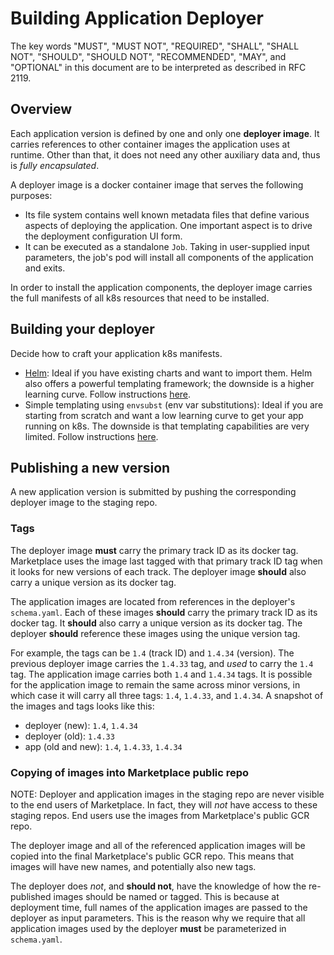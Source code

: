# Building Application Deployer

The key words "MUST", "MUST NOT", "REQUIRED", "SHALL", "SHALL
NOT", "SHOULD", "SHOULD NOT", "RECOMMENDED",  "MAY", and
"OPTIONAL" in this document are to be interpreted as described in
RFC 2119.

## Overview

Each application version is defined by one and only one **deployer image**. It
carries references to other container images the application uses at runtime.
Other than that, it does not need any other auxiliary data and, thus is
_fully encapsulated_.

A deployer image is a docker container image that serves the following purposes:

- Its file system contains well known metadata files that define various aspects
  of deploying the application. One important aspect is to drive the deployment
  configuration UI form.
- It can be executed as a standalone `Job`. Taking in user-supplied input
  parameters, the job's pod will install all components of the application
  and exits.

In order to install the application components, the deployer image carries the
full manifests of all k8s resources that need to be installed.

## Building your deployer

Decide how to craft your application k8s manifests.

- [Helm](https://helm.sh): Ideal if you have existing charts and want to import
  them. Helm also offers a powerful templating framework; the downside is a
  higher learning curve. Follow instructions [here](building-deployer-helm.md).
- Simple templating using `envsubst` (env var substitutions): Ideal if you are
  starting from scratch and want a low learning curve to get your app running on
  k8s. The downside is that templating capabilities are very limited.
  Follow instructions [here](building-deployer-envsubst.md).

## Publishing a new version

A new application version is submitted by pushing the corresponding deployer image
to the staging repo.

### Tags

The deployer image **must** carry the primary track ID as its docker tag.
Marketplace uses the image last tagged with that primary track ID tag when it looks
for new versions of each track. The deployer image **should** also carry a unique
version as its docker tag.

The application images are located from references in the deployer's `schema.yaml`.
Each of these images **should** carry the primary track ID as its docker tag.
It **should** also carry a unique version as its docker tag. The deployer
**should** reference these images using the unique version tag.

For example, the tags can be `1.4` (track ID) and `1.4.34` (version). The previous
deployer image carries the `1.4.33` tag, and _used_ to carry the `1.4` tag.
The application image carries both `1.4` and `1.4.34` tags. It is possible for the
application image to remain the same across minor versions, in which case it will
carry all three tags: `1.4`, `1.4.33`, and `1.4.34`.
A snapshot of the images and tags looks like this:
- deployer (new): `1.4`, `1.4.34`
- deployer (old): `1.4.33`
- app (old and new): `1.4`, `1.4.33`, `1.4.34`

### Copying of images into Marketplace public repo

NOTE: Deployer and application images in the staging repo are never visible to the
end users of Marketplace. In fact, they will _not_ have access to these
staging repos. End users use the images from Marketplace's public GCR repo.

The deployer image and all of the referenced application images will be copied
into the final Marketplace's public GCR repo. This means that images will have
new names, and potentially also new tags.

The deployer does _not_, and **should not**, have the knowledge of how the
re-published images should be named or tagged. This is because at deployment time,
full names of the application images are passed to the deployer as input parameters.
This is the reason why we require that all application images used by the deployer
**must** be parameterized in `schema.yaml`.
